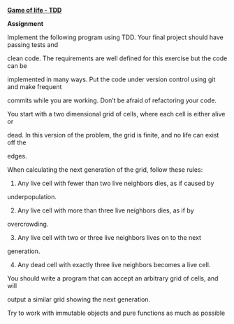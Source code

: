**<u>Game of life - TDD</u>**

**Assignment**

Implement the following program using TDD. Your final project should have passing tests and

clean code. The requirements are well defined for this exercise but the code can be

implemented in many ways. Put the code under version control using git and make frequent

commits while you are working. Don’t be afraid of refactoring your code.

You start with a two dimensional grid of cells, where each cell is either alive or

dead. In this version of the problem, the grid is finite, and no life can exist off the

edges. 

When calculating the next generation of the grid, follow these rules:



1. Any live cell with fewer than two live neighbors dies, as if caused by

underpopulation.

2. Any live cell with more than three live neighbors dies, as if by

overcrowding.

3. Any live cell with two or three live neighbors lives on to the next

generation.

4. Any dead cell with exactly three live neighbors becomes a live cell.



You should write a program that can accept an arbitrary grid of cells, and will

output a similar grid showing the next generation.

Try to work with immutable objects and pure functions as much as possible